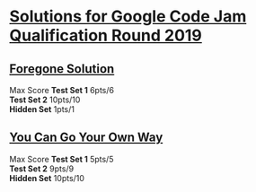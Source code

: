 # [Solutions for Google Code Jam Qualification Round 2019](https://codingcompetitions.withgoogle.com/codejam/round/0000000000051705)

## [Foregone Solution](https://codingcompetitions.withgoogle.com/codejam/round/0000000000051705/0000000000088231)

Max Score
<b>Test Set 1</b>  6pts/6 </br>
<b>Test Set 2</b> 10pts/10 </br>
<b>Hidden Set</b> 1pts/1 </br>

## [You Can Go Your Own Way](https://codingcompetitions.withgoogle.com/codejam/round/0000000000051705/00000000000881da)

Max Score
<b>Test Set 1</b>  5pts/5 </br>
<b>Test Set 2</b> 9pts/9 </br>
<b>Hidden Set</b> 10pts/10 </br>
